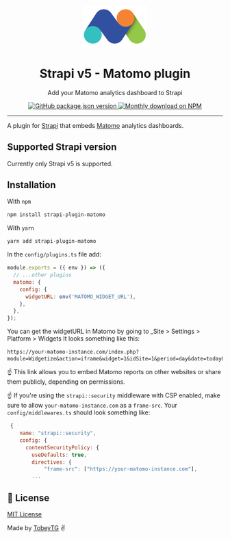 <div align="center" width="150px">
  <img style="width: 150px; height: auto;" src="public/assets/logo.png" alt="Logo - Strapi Matomo plugin" />
</div>
<div align="center">
  <h1>Strapi v5 - Matomo plugin</h1>
  <p>Add your Matomo analytics dashboard to Strapi</p>
    <a href="https://www.npmjs.org/package/strapi-plugin-matomo">
    <img alt="GitHub package.json version" src="https://img.shields.io/github/package-json/v/tobeytg/strapi-plugin-matomo?label=npm&logo=npm">
  </a>
   <a href="https://www.npmjs.com/package/strapi-plugin-matomo">
    <img src="https://img.shields.io/npm/dm/strapi-plugin-matomo.svg" alt="Monthly download on NPM" />
  </a>
</div>

---

A plugin for [Strapi](https://github.com/strapi/strapi) that embeds [Matomo](https://matomo.org/) analytics dashboards.

## Supported Strapi version

Currently only Strapi v5 is supported.

## Installation

With `npm`

```bash
npm install strapi-plugin-matomo
```

With `yarn`

```bash
yarn add strapi-plugin-matomo
```

In the `config/plugins.ts` file add:

```js
module.exports = ({ env }) => ({
  // ...other plugins
  matomo: {
    config: {
      widgetURL: env('MATOMO_WIDGET_URL'),
    },
  },
});
```

You can get the widgetURL in Matomo by going to \_Site > Settings > Platform > Widgets
It looks something like this:

```text
https://your-matomo-instance.com/index.php?module=Widgetize&action=iframe&widget=1&idSite=1&period=day&date=today&token_auth=abc123
```

☝️ This link allows you to embed Matomo reports on other websites or share them publicly, depending on permissions.

☝️ If you're using the `strapi::security` middleware with CSP enabled, make sure
to allow `your-matomo-instance.com` as a `frame-src`. Your `config/middlewares.ts` should look something like:

```js
 {
    name: "strapi::security",
    config: {
      contentSecurityPolicy: {
        useDefaults: true,
        directives: {
            "frame-src": ["https://your-matomo-instance.com"],
        ...
```

## 📝 License

[MIT License](LICENSE.md)

Made by [TobeyTG](https://tobeytg.de/) ✌️
